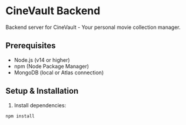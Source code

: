 # CineVault Backend

Backend server for CineVault - Your personal movie collection manager.

## Prerequisites

- Node.js (v14 or higher)
- npm (Node Package Manager)
- MongoDB (local or Atlas connection)

## Setup & Installation

1. Install dependencies:
```bash
npm install
